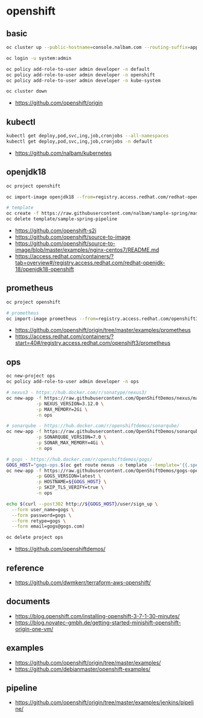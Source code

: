# openshift

## basic
```bash
oc cluster up --public-hostname=console.nalbam.com --routing-suffix=apps.nalbam.com

oc login -u system:admin

oc policy add-role-to-user admin developer -n default
oc policy add-role-to-user admin developer -n openshift
oc policy add-role-to-user admin developer -n kube-system

oc cluster down
```
* https://github.com/openshift/origin

## kubectl
```bash
kubectl get deploy,pod,svc,ing,job,cronjobs --all-namespaces
kubectl get deploy,pod,svc,ing,job,cronjobs -n default
```
* https://github.com/nalbam/kubernetes

## openjdk18
```bash
oc project openshift

oc import-image openjdk18 --from=registry.access.redhat.com/redhat-openjdk-18/openjdk18-openshift --confirm

# template
oc create -f https://raw.githubusercontent.com/nalbam/sample-spring/master/openshift/templates/pipeline.json
oc delete template/sample-spring-pipeline
```
* https://github.com/openshift-s2i
* https://github.com/openshift/source-to-image
* https://github.com/openshift/source-to-image/blob/master/examples/nginx-centos7/README.md
* https://access.redhat.com/containers/?tab=overview#/registry.access.redhat.com/redhat-openjdk-18/openjdk18-openshift

## prometheus
```bash
oc project openshift

# prometheus
oc import-image prometheus --from=registry.access.redhat.com/openshift3/prometheus --confirm

```
* https://github.com/openshift/origin/tree/master/examples/prometheus
* https://access.redhat.com/containers/?start=40#/registry.access.redhat.com/openshift3/prometheus

## ops
```bash
oc new-project ops
oc policy add-role-to-user admin developer -n ops

# nexus3 - https://hub.docker.com/r/sonatype/nexus3/
oc new-app -f https://raw.githubusercontent.com/OpenShiftDemos/nexus/master/nexus3-template.yaml \
           -p NEXUS_VERSION=3.12.0 \
           -p MAX_MEMORY=2Gi \
           -n ops

# sonarqube - https://hub.docker.com/r/openshiftdemos/sonarqube/
oc new-app -f https://raw.githubusercontent.com/OpenShiftDemos/sonarqube-openshift-docker/master/sonarqube-template.yaml \
           -p SONARQUBE_VERSION=7.0 \
           -p SONAR_MAX_MEMORY=4Gi \
           -n ops

# gogs - https://hub.docker.com/r/openshiftdemos/gogs/
GOGS_HOST="gogs-ops.$(oc get route nexus -o template --template='{{.spec.host}}' -n ops | sed 's/nexus-ops.//g')"
oc new-app -f https://raw.githubusercontent.com/OpenShiftDemos/gogs-openshift-docker/master/openshift/gogs-template.yaml \
           -p GOGS_VERSION=latest \
           -p HOSTNAME=${GOGS_HOST} \
           -p SKIP_TLS_VERIFY=true \
           -n ops

echo $(curl --post302 http://${GOGS_HOST}/user/sign_up \
  --form user_name=gogs \
  --form password=gogs \
  --form retype=gogs \
  --form email=gogs@gogs.com)

oc delete project ops
```
* https://github.com/openshiftdemos/

## reference
* https://github.com/dwmkerr/terraform-aws-openshift/

## documents
* https://blog.openshift.com/installing-openshift-3-7-1-30-minutes/
* https://blog.novatec-gmbh.de/getting-started-minishift-openshift-origin-one-vm/

## examples
* https://github.com/openshift/origin/tree/master/examples/
* https://github.com/debianmaster/openshift-examples/

## pipeline
* https://github.com/openshift/origin/tree/master/examples/jenkins/pipeline/

